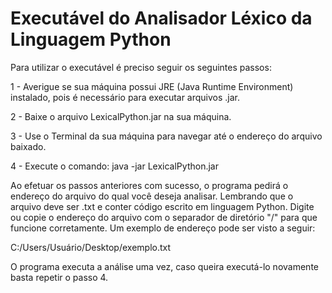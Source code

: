 # Executável do Analisador Léxico da Linguagem Python
Para utilizar o executável é preciso seguir os seguintes passos:

1 - Averigue se sua máquina possui JRE (Java Runtime Environment) instalado, pois é necessário para executar arquivos .jar.

2 - Baixe o arquivo LexicalPython.jar na sua máquina.

3 - Use o Terminal da sua máquina para navegar até o endereço do arquivo baixado.

4 - Execute o comando: java -jar LexicalPython.jar

Ao efetuar os passos anteriores com sucesso, o programa pedirá o endereço do arquivo do qual você deseja analisar. Lembrando que o arquivo deve ser .txt e conter código escrito em linguagem Python. Digite ou copie o endereço do arquivo com o separador de diretório "/" para que funcione corretamente. Um exemplo de endereço pode ser visto a seguir:

C:/Users/Usuário/Desktop/exemplo.txt

O programa executa a análise uma vez, caso queira executá-lo novamente basta repetir o passo 4. 
